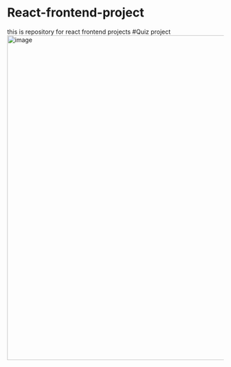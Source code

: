 # React-frontend-project
this is repository for react frontend projects 
#Quiz project
<img width="756" alt="image" src="https://github.com/champalalsuthar/React-frontend-project/assets/135296999/c304e548-e938-4f2a-9b4f-20c34ab038b0">
